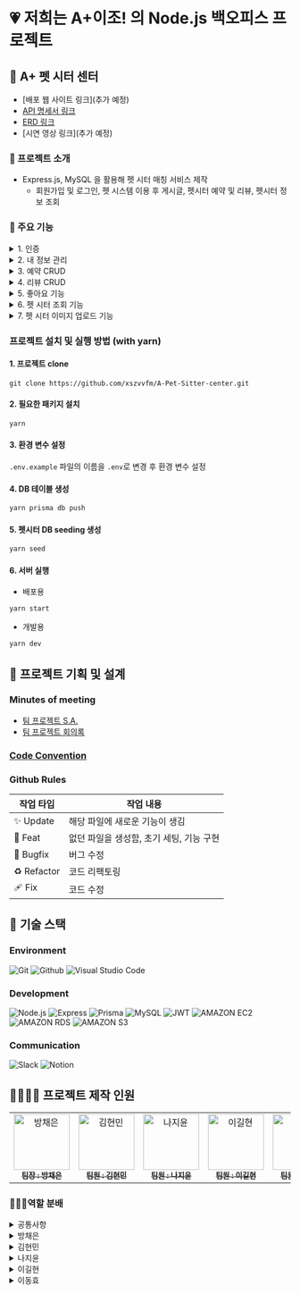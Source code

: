 # 💗 저희는 A+이조! 의 Node.js 백오피스 프로젝트

## 🐶 A+ 펫 시터 센터

- [배포 웹 사이트 링크](추가 예정)
- [API 명세서 링크](https://www.notion.so/teamsparta/013ef3c01a964ae4b46aec521b116175?v=e380d7488baf4abcb07d5f45a362fe5d)
- [ERD 링크](https://drawsql.app/teams/kimmin889/diagrams/pet)
- [시연 영상 링크](추가 예정)

### 📝 프로젝트 소개

- Express.js, MySQL 을 활용해 펫 시터 매칭 서비스 제작
  - 회원가입 및 로그인, 펫 시스템 이용 후 게시글, 펫시터 예약 및 리뷰, 펫시터 정보 조회

### 📌 주요 기능

<details>
  <summary>1. 인증</summary>
  <div markdown="1">
    <ul>
      <li>회원가입 : 사용자는 이메일과 패스워드, 사용자 이름을 입력하여 회원가입 할 수 있습니다.</li>
      <li> 로그인 : 회원가입에 성공한 사용자는 이메일과 패스워드를 통하여 로그인 할 수 있습니다.</li>
      <li>로그아웃 : 로그인한 사용자의 리프레쉬 토큰이 삭제됩니다.</li>
      <li>토큰 재발급 : 만료된 액세스 토큰을 리프레쉬 토큰을 사용하여 재발급합니다.</li>
    </ul>
  </div>
</details>

<details>
  <summary>2. 내 정보 관리</summary>
  <div markdown="2">
    <ul>
      <li>내 정보 조회 : 로그인한 사용자는 본인의 정보를 조회할 수 있습니다.</li>
      <li>내 정보 수정 : 로그인한 사용자는 본인의 이름을 수정할 수 있습니다.</li>
    </ul>
  </div>
</details>

<details>
  <summary>3. 예약 CRUD</summary>
  <div markdown="3">
    <ul>
      <li>예약 생성 : 로그인한 사용자는 예약을 생성할 수 있습니다.</li>
      <li>예약 목록 조회 : 로그인한 사용자는 본인의 전체 예약 목록을 조회할 수 있습니다.</li>
      <li>예약 상세 조회 : 로그인한 사용자는 본인의 상세 예약 목록을 조회할 수 있습니다.</li>
      <li>예약 수정 : 로그인한 사용자는 본인의 예약을 수정할 수 있습니다.</li>
      <li>예약 삭제 : 로그인한 사용자는 본인의 예약을 삭제할 수 있습니다.</li>
    </ul>
  </div>
</details>

<details>
  <summary>4. 리뷰 CRUD</summary>
  <div markdown="4">
    <ul>
      <li>리뷰 작성 : 로그인한 사용자는 리뷰를 작성할 수 있습니다.</li>
      <li>본인의 리뷰 조회 : 로그인한 사용자는 본인이 작성한 리뷰를 조회할 수 있습니다.</li>
      <li>펫 시터의 리뷰 전체 조회 : 펫 시터는 펫 시터 본인에게 작성된 리뷰 전체 목록을 조회할 수 있습니다.</li>
      <li>리뷰 수정 :로그인한 사용자는 본인이 작성한 리뷰를 수정할 수 있습니다.</li>
      <li>리뷰 삭제 : 로그인한 사용자는 본인이 작성한 리뷰를 삭제할 수 있습니다.</li>
    </ul>
  </div>
</details>

<details>
  <summary>5. 좋아요 기능</summary>
  <div markdown="5">
    <ul>
      <li>리뷰 좋아요 : 로그인한 사용자는 리뷰에 '좋아요'를 표시할 수 있습니다.</li>
      <li>리뷰 좋아요 해제 : 로그인한 사용자는 리뷰에 '좋아요'를 해제할 수 있습니다.</li>
    </ul>
  </div>
</details>

<details>
  <summary>6. 펫 시터 조회 기능</summary>
  <div markdown="6">
    <ul>
      <li>펫 시터 목록 조회 : 모든 사용자는 펫 시터의 목록을 조회할 수 있습니다.</li>
      <li>펫 시터 상세 조회 : 모든 사용자는 펫 시터의 상세 정보를 조회할 수 있습니다.</li>
    </ul>
  </div>
</details>

<details>
  <summary>7. 펫 시터 이미지 업로드 기능</summary>
  <div markdown="7">
    <ul>
      <li>이미지 업로드 : 펫 시터는 본인의 프로필에 이미지를 업로드할 수 있습니다.</li>
    </ul>
  </div>
</details>

### 프로젝트 설치 및 실행 방법 (with yarn)

#### 1. 프로젝트 clone

```
git clone https://github.com/xszvvfm/A-Pet-Sitter-center.git
```

#### 2. 필요한 패키지 설치

```sh
yarn
```

#### 3. 환경 변수 설정

`.env.example` 파일의 이름을 `.env`로 변경 후 환경 변수 설정

#### 4. DB 테이블 생성

```sh
yarn prisma db push
```

#### 5. 펫시터 DB seeding 생성

```sh
yarn seed
```

#### 6. 서버 실행

- 배포용

```sh
yarn start
```

- 개발용

```sh
yarn dev
```

## 📜 프로젝트 기획 및 설계

### Minutes of meeting

- [팀 프로젝트 S.A.](https://teamsparta.notion.site/A-6d6e10a352de476297d8fc4bf5822135)
- [팀 프로젝트 회의록](https://teamsparta.notion.site/5fdb8770bced4b7eba645f251e1a6d5f?v=84a22462053945a8a0e040e59248f1c1)

### [Code Convention](https://teamsparta.notion.site/Code-Convention-469306858b9742e09cad38849c9c6123)

### Github Rules

| 작업 타입   | 작업 내용                                |
| ----------- | ---------------------------------------- |
| ✨ Update   | 해당 파일에 새로운 기능이 생김           |
| 🎉 Feat     | 없던 파일을 생성함, 초기 세팅, 기능 구현 |
| 🐛 Bugfix   | 버그 수정                                |
| ♻️ Refactor | 코드 리팩토링                            |
| 🩹 Fix      | 코드 수정                                |

## 📌 기술 스택

### Environment

![Git](https://img.shields.io/badge/git-F05032?style=for-the-badge&logo=git&logoColor=white)
![Github](https://img.shields.io/badge/github-181717?style=for-the-badge&logo=github&logoColor=white)
![Visual Studio Code](https://img.shields.io/badge/Vscode-007ACC?style=for-the-badge&logo=visualstudiocode&logoColor=white)

### Development

![Node.js](https://img.shields.io/badge/Node.js-339933?style=for-the-badge&logo=Node.js&logoColor=white)
![Express](https://img.shields.io/badge/Express-000000?style=for-the-badge&logo=express&logoColor=white)
![Prisma](https://img.shields.io/badge/Prisma-2D3748?style=for-the-badge&logo=prisma&logoColor=white)
![MySQL](https://img.shields.io/badge/MySQL-4479A1?style=for-the-badge&logo=mysql&logoColor=white)
![JWT](https://img.shields.io/badge/JWT-000000?style=for-the-badge&logo=JSON%20web%20tokens&logoColor=white)
![AMAZON EC2](https://img.shields.io/badge/Amazon%20EC2-FF9900?style=for-the-badge&logo=Amazon%20EC2&logoColor=white)
![AMAZON RDS](https://img.shields.io/badge/amazonrds-527FFF?style=for-the-badge&logo=amazonrds&logoColor=white)
![AMAZON S3](https://img.shields.io/badge/Amazon%20S3-569A31?style=for-the-badge&logo=Amazon%20S3&logoColor=white)

### Communication

![Slack](https://img.shields.io/badge/Slack-4A154B?style=for-the-badge&logo=Slack&logoColor=white)
![Notion](https://img.shields.io/badge/Notion-000000?style=for-the-badge&logo=Notion&logoColor=white)

## 👨‍👨‍👦‍👦 프로젝트 제작 인원

<table>
  <tbody>
    <tr>
      <td align="center"><a href="https://github.com/xszvvfm"><img src="https://avatars.githubusercontent.com/u/161733851?v=4" width="100px;" alt="방채은"/><br /><sub><b> 팀장 : 방채은 </b></sub></a><br /></td>
      <td align="center"><a href="https://github.com/gus11als"><img src="https://avatars.githubusercontent.com/u/102670376?v=4" width="100px;" alt="김현민"/><br /><sub><b> 팀원 : 김현민 </b></sub></a><br /></td>
      <td align="center"><a href="https://github.com/jiyoon-na"><img src="https://avatars.githubusercontent.com/u/164995957?v=4" width="100px;" alt="나지윤"/><br /><sub><b> 팀원 : 나지윤 </b></sub></a><br /></td>
      <td align="center"><a href="https://github.com/leegilhyeon"><img src="https://avatars.githubusercontent.com/u/164996803?v=4" width="100px;" alt="이길현"/><br /><sub><b> 팀원 : 이길현 </b></sub></a><br /></td>
      <td align="center"><a href="https://github.com/hyodong2"><img src="https://avatars.githubusercontent.com/u/167263781?v=4" width="100px;" alt="이동효"/><br /><sub><b> 팀원 : 이동효 </b></sub></a><br /></td>
    </tr>
  </tbody>
</table>

### 👩‍👩‍👦역할 분배

<details>
  <summary>공통사항</summary>
  <div markdown="1">
    <ul>
      <li>API 명세서 작성</li>
      <li>ERD 작성</li>
      <li>스키마 모델 작성</li>
      <li>발표 자료 및 대본 작성</li>
    </ul>
  </div>
</details>

<details>
  <summary>방채은</summary>
  <div markdown="2">
    <ul>
      <li>예약 생성, 목록 조회 및 삭제</li>
      <li>README.md</li>
      <li>배포</li>
    </ul>
  </div>
</details>

<details>
  <summary>김현민</summary>
  <div markdown="3">
    <ul>
      <li>리뷰 CRUD</li>
      <li>리뷰 좋아요 기능</li>
      <li>펫 시터 목록 조회 및 상세 조회</li>
      <li>multer를 이용한 펫 시터 프로필 이미지 업로드</li>
      <li>AWS S3 구성 및 설정</li>
    </ul>
  </div>
</details>

<details>
  <summary>나지윤</summary>
  <div markdown="4">
    <ul>
      <li>예약 상세 조회 및 수정</li>
      <li>발표 영상 편집</li>
    </ul>
  </div>
</details>

<details>
  <summary>이길현</summary>
  <div markdown="5">
    <ul>
      <li>인증 (회원가입, 로그인, 로그아웃)</li>
      <li>Access Token, Refresh Token, 인가 미들웨어</li>
      <li>내 정보 조회 및 수정</li>
      <li>README.md</li>
    </ul>
  </div>
</details>

<details>
  <summary>이동효</summary>
  <div markdown="6">
    <ul>
      <li>예약 생성, 조회</li>
      <li>발표</li>
    </ul>
  </div>
</details>
